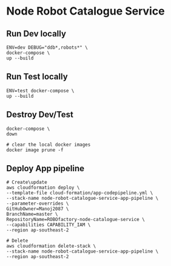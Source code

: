 # Node Robot Catalogue Service

## Run Dev locally
```
ENV=dev DEBUG="ddb*,robots*" \
docker-compose \
up --build
```
## Run Test locally
```
ENV=test docker-compose \
up --build
```
## Destroy Dev/Test
```
docker-compose \
down

# clear the local docker images
docker image prune -f
```

## Deploy App pipeline
```
# Create\update
aws cloudformation deploy \
--template-file cloud-formation/app-codepipeline.yml \
--stack-name node-robot-catalogue-service-app-pipeline \
--parameter-overrides \
GitHubOwner=Manoj2087 \
BranchName=master \
RepositoryName=ROBOfactory-node-catalogue-service \
--capabilities CAPABILITY_IAM \
--region ap-southeast-2

# Delete
aws cloudformation delete-stack \
--stack-name node-robot-catalogue-service-app-pipeline \
--region ap-southeast-2
```